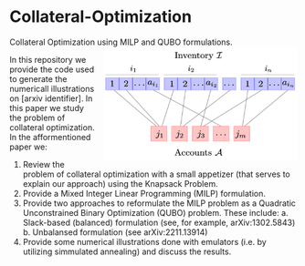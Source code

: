 # Collateral-Optimization
Collateral Optimization using MILP and QUBO formulations. 
<img src="bipartite.png" alt="" width="340" height="200" align="right" style="margin-left: 10px; margin-bottom: 10px;">

In this repository we provide the code used to generate the numericall illustrations on [arxiv identifier]. In this paper we study the problem of collateral optimization. In the afformentioned paper we:
1. Review the problem of collateral optimization with a small appetizer (that serves to explain our approach) using the Knapsack Problem.
2. Provide a Mixed Integer Linear Programming (MILP) formulation. 
3. Provide two approaches to reformulate the MILP problem as a Quadratic Unconstrained Binary Optimization (QUBO) problem. These include: 
    a. Slack-based (balanced) formulation (see, for example, arXiv:1302.5843)
    b. Unbalansed formulation (see arXiv:2211.13914)
4. Provide some numerical illustrations done with emulators (i.e. by utilizing simmulated annealing) and discuss the results.

